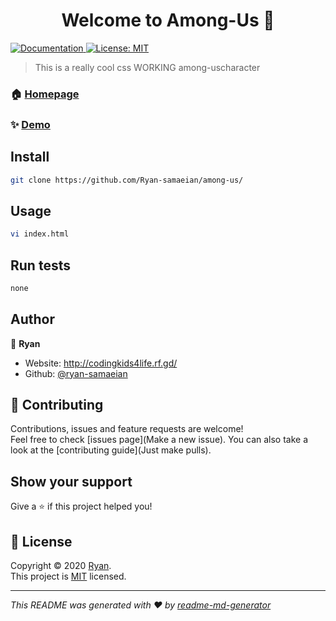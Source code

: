 <h1 align="center">Welcome to Among-Us 👋</h1>
<p>
  <a href="Just open the file" target="_blank">
    <img alt="Documentation" src="https://img.shields.io/badge/documentation-yes-brightgreen.svg" />
  </a>
  <a href="https://github.com/Ryan-samaeian/among-us/blob/main/LICENSE" target="_blank">
    <img alt="License: MIT" src="https://img.shields.io/badge/License-MIT-yellow.svg" />
  </a>
</p>

> This is a really cool css WORKING among-uscharacter 

### 🏠 [Homepage](index.html)

### ✨ [Demo](None)

## Install

```sh
git clone https://github.com/Ryan-samaeian/among-us/
```

## Usage

```sh
vi index.html
```

## Run tests

```sh
none
```

## Author

👤 **Ryan**

* Website: http://codingkids4life.rf.gd/
* Github: [@ryan-samaeian](https://github.com/ryan-samaeian)

## 🤝 Contributing

Contributions, issues and feature requests are welcome!<br />Feel free to check [issues page](Make a new issue). You can also take a look at the [contributing guide](Just make pulls).

## Show your support

Give a ⭐️ if this project helped you!

## 📝 License

Copyright © 2020 [Ryan](https://github.com/ryan-samaeian).<br />
This project is [MIT](https://github.com/Ryan-samaeian/among-us/blob/main/LICENSE) licensed.

***
_This README was generated with ❤️ by [readme-md-generator](https://github.com/kefranabg/readme-md-generator)_
